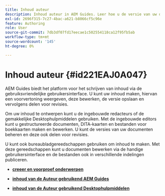 ```yaml
---
title: Inhoud auteur
description: Inhoud auteur in AEM Guides. Leer hoe u de versie van uw document maakt, voorvertoont, bewerkt, opslaat en voor revisies deelt.
exl-id: 2696f315-7c27-4bac-a621-b8066cf5c96e
feature: Authoring
role: User
source-git-commit: 7db3df07fd17eecae1c502554118ca12f95fb5ab
workflow-type: tm+mt
source-wordcount: '145'
ht-degree: 0%

---
```


# Inhoud auteur {#id221EAJ0A047}

AEM Guides biedt het platform voor het schrijven van inhoud via de gebruiksvriendelijke gebruikersinterface. U kunt uw inhoud maken, hiervan een voorvertoning weergeven, deze bewerken, de versie opslaan en vervolgens delen voor revisies.

Om uw inhoud te ontwerpen kunt u de ingebouwde redacteurs of de gemakkelijke Desktophulpmiddelen gebruiken. Met de ingebouwde editors kunt u gestructureerde documenten, DITA-kaarten en bestanden voor boekkaarten maken en bewerken. U kunt de versies van uw documenten beheren en deze ook delen voor revisies.

U kunt ook bureaubladgereedschappen gebruiken om inhoud te maken. Met deze gereedschappen kunt u documenten bewerken via de handige gebruikersinterface en de bestanden ook in verschillende indelingen publiceren.

- **[creeer en voorproef onderwerpen](create-preview-topics.md)**

- **[inhoud van de Auteur gebruikend AEM Guides](authoring-content-xml-doc.md)**

- **[inhoud van de Auteur gebruikend Desktophulpmiddelen](author-desktop-tools.md)**
